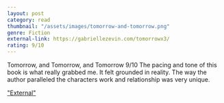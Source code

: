 ```yaml
---
layout: post
category: read
thumbnail: "/assets/images/tomorrow-and-tomorrow.png"
genre: Fiction
external-link: https://gabriellezevin.com/tomorrowx3/
rating: 9/10
---
```

Tomorrow, and Tomorrow, and Tomorrow
9/10
The pacing and tone of this book is what really grabbed me. It felt grounded in reality. The way the author paralleled the characters work and relationship was very unique.

["External"](https://gabriellezevin.com/tomorrowx3/)